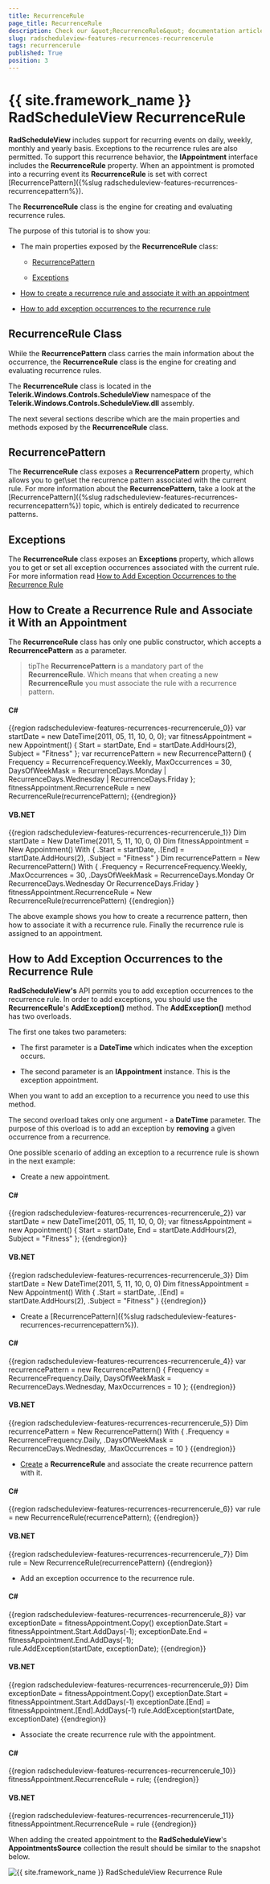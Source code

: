 ```yaml
---
title: RecurrenceRule
page_title: RecurrenceRule
description: Check our &quot;RecurrenceRule&quot; documentation article for the RadScheduleView {{ site.framework_name }} control.
slug: radscheduleview-features-recurrences-recurrencerule
tags: recurrencerule
published: True
position: 3
---
```


# {{ site.framework_name }} RadScheduleView RecurrenceRule

__RadScheduleView__ includes support for recurring events on daily, weekly, monthly and yearly basis. Exceptions to the recurrence rules are also permitted. To support this recurrence behavior, the __IAppointment__ interface includes the __RecurrenceRule__ property. When an appointment is promoted into a recurring event its __RecurrenceRule__ is set with correct [RecurrencePattern]({%slug radscheduleview-features-recurrences-recurrencepattern%}).     

The __RecurrenceRule__ class is the engine for creating and evaluating recurrence rules.      

The purpose of this tutorial is to show you:

* The main properties exposed by the __RecurrenceRule__ class:

	* [RecurrencePattern](#recurrencepattern)

	* [Exceptions](#exceptions)

* [How to create a recurrence rule and associate it with an appointment](#how-to-create-a-recurrence-rule-and-associate-it-with-an-appointment)

* [How to add exception occurrences to the recurrence rule](#how-to-add-exception-occurrences-to-the-recurrence-rule)

## RecurrenceRule Class

While the __RecurrencePattern__ class carries the main information about the occurrence, the __RecurrenceRule__ class is the engine for creating and evaluating recurrence rules.        

The __RecurrenceRule__ class is located in the __Telerik.Windows.Controls.ScheduleView__ namespace of the __Telerik.Windows.Controls.ScheduleView.dll__ assembly.        

The next several sections describe which are the main properties and methods exposed by the __RecurrenceRule__ class.        

## RecurrencePattern

The __RecurrenceRule__ class exposes a __RecurrencePattern__ property, which allows you to get\set the recurrence pattern associated with the current rule. For more information about the __RecurrencePattern__, take a look at the [RecurrencePattern]({%slug radscheduleview-features-recurrences-recurrencepattern%}) topic, which is entirely dedicated to recurrence patterns.        

## Exceptions

The __RecurrenceRule__ class exposes an __Exceptions__ property, which allows you to get or set all exception occurrences associated with the current rule. For more information read [How to Add Exception Occurrences to the Recurrence Rule](#how-to-add-exception-occurrences-to-the-recurrence-rule)

## How to Create a Recurrence Rule and Associate it With an Appointment

The __RecurrenceRule__ class has only one public constructor, which accepts a __RecurrencePattern__ as a parameter.        

>tipThe __RecurrencePattern__ is a mandatory part of the __RecurrenceRule__. Which means that when creating a new __RecurrenceRule__ you must associate the rule with a recurrence pattern.        

#### __C#__

{{region radscheduleview-features-recurrences-recurrencerule_0}}
	var startDate = new DateTime(2011, 05, 11, 10, 0, 0);
	var fitnessAppointment = new Appointment()
	{
	    Start = startDate,
	    End = startDate.AddHours(2),
	    Subject = "Fitness"
	};
	var recurrencePattern = new RecurrencePattern()
	{
	    Frequency = RecurrenceFrequency.Weekly,
	    MaxOccurrences = 30,
	    DaysOfWeekMask = RecurrenceDays.Monday | RecurrenceDays.Wednesday | RecurrenceDays.Friday
	};        
	fitnessAppointment.RecurrenceRule = new RecurrenceRule(recurrencePattern);
{{endregion}}

#### __VB.NET__

{{region radscheduleview-features-recurrences-recurrencerule_1}}
	Dim startDate = New DateTime(2011, 5, 11, 10, 0, 0)
	Dim fitnessAppointment = New Appointment() With {
	    .Start = startDate,
	    .[End] = startDate.AddHours(2),
	    .Subject = "Fitness"
	}
	Dim recurrencePattern = New RecurrencePattern() With {
	    .Frequency = RecurrenceFrequency.Weekly,
	    .MaxOccurrences = 30,
	    .DaysOfWeekMask = RecurrenceDays.Monday Or RecurrenceDays.Wednesday Or RecurrenceDays.Friday
	}
	fitnessAppointment.RecurrenceRule = New RecurrenceRule(recurrencePattern)
{{endregion}}

The above example shows you how to create a recurrence pattern, then how to associate it with a recurrence rule. Finally the recurrence rule is assigned to an appointment.

## How to Add Exception Occurrences to the Recurrence Rule

__RadScheduleView's__ API permits you to add exception occurrences to the recurrence rule. In order to add exceptions, you should use the __RecurrenceRule__'s __AddException()__ method. The __AddException()__ method has two overloads.        

The first one takes two parameters:

* The first parameter is a __DateTime__ which indicates when the exception occurs.
          
* The second parameter is an __IAppointment__ instance. This is the exception appointment.

When you want to add an exception to a recurrence you need to use this method.

The second overload takes only one argument - a __DateTime__ parameter. The purpose of this overload is to add an exception by __removing__ a given occurrence from a recurrence.

One possible scenario of adding an exception to a recurrence rule is shown in the next example:

* Create a new appointment. 

#### __C#__

{{region radscheduleview-features-recurrences-recurrencerule_2}}
	var startDate = new DateTime(2011, 05, 11, 10, 0, 0);
	var fitnessAppointment = new Appointment()
	{
	    Start = startDate,
	    End = startDate.AddHours(2),
	    Subject = "Fitness"
	};
{{endregion}}

#### __VB.NET__

{{region radscheduleview-features-recurrences-recurrencerule_3}}
	Dim startDate = New DateTime(2011, 5, 11, 10, 0, 0)
	Dim fitnessAppointment = New Appointment() With {
	    .Start = startDate,
	    .[End] = startDate.AddHours(2),
	    .Subject = "Fitness"
	}
{{endregion}}

* Create a [RecurrencePattern]({%slug radscheduleview-features-recurrences-recurrencepattern%}).

#### __C#__

{{region radscheduleview-features-recurrences-recurrencerule_4}}
	var recurrencePattern = new RecurrencePattern()
	{
	    Frequency = RecurrenceFrequency.Daily,
	    DaysOfWeekMask = RecurrenceDays.Wednesday,
	    MaxOccurrences = 10
	};
{{endregion}}

#### __VB.NET__

{{region radscheduleview-features-recurrences-recurrencerule_5}}
	Dim recurrencePattern = New RecurrencePattern() With {
	    .Frequency = RecurrenceFrequency.Daily,
	    .DaysOfWeekMask = RecurrenceDays.Wednesday,
	    .MaxOccurrences = 10
	}
{{endregion}}

* [Create](#how-to-create-a-recurrence-rule-and-associate-it-with-an-appointment) a __RecurrenceRule__ and associate the create recurrence pattern with it.
          

#### __C#__

{{region radscheduleview-features-recurrences-recurrencerule_6}}
	var rule = new RecurrenceRule(recurrencePattern);
{{endregion}}

#### __VB.NET__

{{region radscheduleview-features-recurrences-recurrencerule_7}}
	Dim rule = New RecurrenceRule(recurrencePattern)
{{endregion}}

* Add an exception occurrence to the recurrence rule. 

#### __C#__

{{region radscheduleview-features-recurrences-recurrencerule_8}}
	var exceptionDate = fitnessAppointment.Copy()
	exceptionDate.Start = fitnessAppointment.Start.AddDays(-1);
	exceptionDate.End = fitnessAppointment.End.AddDays(-1);          
	rule.AddException(startDate, exceptionDate);
{{endregion}}

#### __VB.NET__

{{region radscheduleview-features-recurrences-recurrencerule_9}}
	Dim exceptionDate = fitnessAppointment.Copy()
	exceptionDate.Start = fitnessAppointment.Start.AddDays(-1)
	exceptionDate.[End] = fitnessAppointment.[End].AddDays(-1)
	rule.AddException(startDate, exceptionDate)
{{endregion}}

* Associate the create recurrence rule with the appointment. 

#### __C#__

{{region radscheduleview-features-recurrences-recurrencerule_10}}
	fitnessAppointment.RecurrenceRule = rule;
{{endregion}}

#### __VB.NET__

{{region radscheduleview-features-recurrences-recurrencerule_11}}
	fitnessAppointment.RecurrenceRule = rule
{{endregion}}

When adding the created appointment to the __RadScheduleView__'s __AppointmentsSource__ collection the result should be similar to the snapshot below.

![{{ site.framework_name }} RadScheduleView Recurrence Rule](images/radscheduleview_recurrencerule.png)
